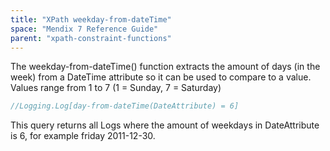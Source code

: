 ```yaml
---
title: "XPath weekday-from-dateTime"
space: "Mendix 7 Reference Guide"
parent: "xpath-constraint-functions"
---
```



The weekday-from-dateTime() function extracts the amount of days (in the week) from a DateTime attribute so it can be used to compare to a value. Values range from 1 to 7 (1 = Sunday, 7 = Saturday)

```java
//Logging.Log[day-from-dateTime(DateAttribute) = 6]
```

This query returns all Logs where the amount of weekdays in DateAttribute is 6, for example friday 2011-12-30.
